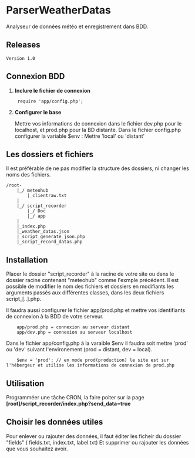 # ParserWeatherDatas
Analyseur de données météo et enregistrement dans BDD.

## Releases
    Version 1.0  

## Connexion BDD

1. **Inclure le fichier de connexion**

        require 'app/config.php';

2. **Configurer le base**

    Mettre vos informations de connexion dans le fichier dev.php pour le localhost, et prod.php pour la BD distante.
    Dans le fichier config.php configurer la variable $env : Mettre 'local' ou 'distant'

## Les dossiers et fichiers
Il est préférable de ne pas modifier la structure des dossiers, ni changer les noms des fichiers.

    /root-  
        |_/ meteohub  
            |_clientraw.txt  
        |  
        |_/ script_recorder  
            |_/ Doc  
            |_/ app  
        |  
        |_index.php  
        |_weather_datas.json  
        |_script_generate_json.php  
        |_script_record_datas.php  

## Installation
Placer le dossier "script_recorder" à la racine de votre site ou dans le dossier racine contenant "meteohub" comme l'exmple précédent.
Il est possible de modifier le nom des fichiers et dossiers en modifiants les arguments passés aux différentes classes, dans les deux fichiers script_[..].php.

Il faudra aussi configurer le fichier app/prod.php et mettre vos identifiants de connexion à la BDD de votre serveur.

        app/prod.php = connexion au serveur distant
        app/dev.php = connexion au serveur localhost

Dans le fichier app/config.php à la varaible $env il faudra soit mettre 'prod' ou 'dev' suivant l'environement (prod = distant, dev = local).

        $env = 'prod'; // en mode prod(production) le site est sur l'hébergeur et utilise les informations de connexion de prod.php

## Utilisation
Programméer une tâche CRON, la faire poiter sur la page **[root]/script_recorder/index.php?send_data=true**


## Choisir les données utiles
Pour enlever ou rajouter des données, il faut éditer les ficheir du dossier "fields" ( fields.txt, index.txt, label.txt)
Et supprimer ou rajouter  les données que vous souhaitez avoir.
